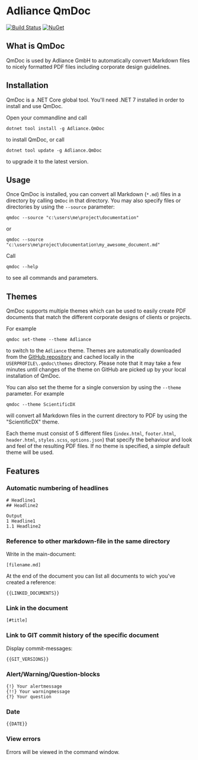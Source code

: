 # Adliance QmDoc

[![Build Status](https://dev.azure.com/adliance/QmDoc/_apis/build/status/QmDoc?branchName=master)](https://dev.azure.com/adliance/QmDoc/_build/latest?definitionId=91&branchName=master)
[![NuGet](https://img.shields.io/nuget/v/Adliance.QmDoc.svg)](https://www.nuget.org/packages/Adliance.QmDoc/)

## What is QmDoc
QmDoc is used by Adliance GmbH to automatically convert Markdown files to nicely formatted PDF files including corporate design guidelines.

## Installation
QmDoc is a .NET Core global tool. You'll need .NET 7 installed in order to install and use QmDoc. 

Open your commandline and call

    dotnet tool install -g Adliance.QmDoc

to install QmDoc, or call

    dotnet tool update -g Adliance.QmDoc

to upgrade it to the latest version.

## Usage
Once QmDoc is installed, you can convert all Markdown (`*.md`) files in a directory by calling `QmDoc` in that directory. You may also specify files or directories by using the `--source` parameter:

    qmdoc --source "c:\users\me\project\documentation"

or

    qmdoc --source "c:\users\me\project\documentation\my_awesome_document.md"

Call

    qmdoc --help 
    
to see all commands and parameters.

## Themes
QmDoc supports multiple themes which can be used to easily create PDF documents that match the different corporate designs of clients or projects.

For example

    qmdoc set-theme --theme Adliance
    
to switch to the `Adliance` theme. Themes are automatically downloaded from the [GitHub repository](https://github.com/adliance/qmdoc/tree/master/themes) and cached locally in the `USERPROFILE\.qmdoc\themes` directory. Please note that it may take a few minutes until changes of the theme on GitHub are picked up by your local installation of QmDoc.

You can also set the theme for a single conversion by using the `--theme` parameter. For example

    qmdoc --theme ScientificDX

will convert all Markdown files in the current directory to PDF by using the "ScientificDX" theme.

Each theme must consist of 5 different files (`index.html`, `footer.html`, `header.html`, `styles.scss`, `options.json`) that specify the behaviour and look and feel of the resulting PDF files. If no theme is specified, a simple default theme will be used.

## Features
### Automatic numbering of headlines

```
# Headline1
## Headline2

Output
1 Headline1
1.1 Headline2
```



### Reference to other markdown-file in the same directory

Write in the main-document: 

```
[filename.md]
```

At the end of the document you can list all documents to wich you've created a reference:

```
{{LINKED_DOCUMENTS}}
```

### Link in the document

```
[#title]
```



### Link to GIT commit history of the specific document

Display commit-messages:

```
{{GIT_VERSIONS}}
```


### Alert/Warning/Question-blocks

```
{!} Your alertmessage
{!!} Your warningmessage
{?} Your question
```

### Date

```
{{DATE}}
```

### View errors

Errors will be viewed in the command window.


